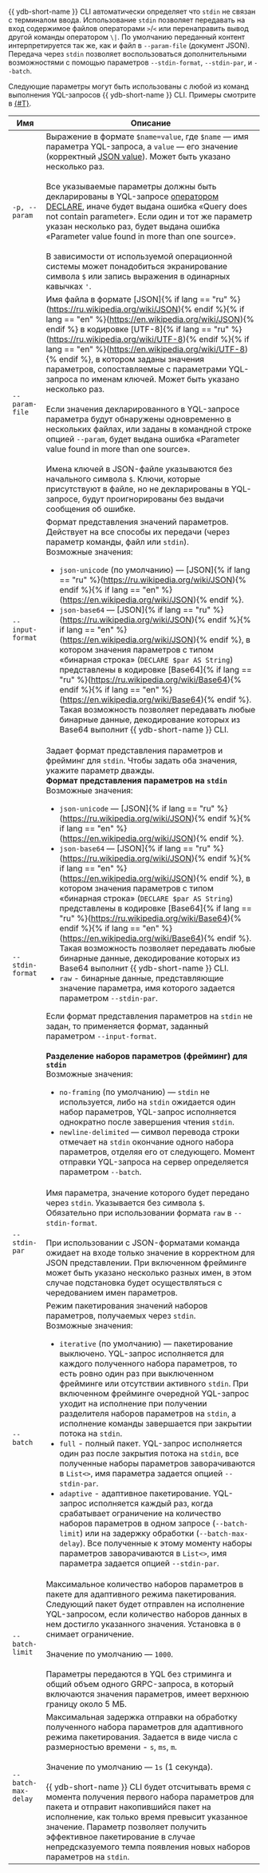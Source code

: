 {{ ydb-short-name }} CLI автоматически определяет что `stdin` не связан с терминалом ввода. Использование `stdin` позволяет передавать на вход содержимое файлов операторами `>`/`<` или перенаправить вывод другой команды оператором `\|`. По умолчанию переданный контент интерпретируется так же, как и файл в `--param-file` (документ JSON). Передача через `stdin` позволяет воспользоваться дополнительными возможностями с помощью параметров `--stdin-format`, `--stdin-par`, и `--batch`.

Следующие параметры могут быть использованы с любой из команд выполнения YQL-запросов {{ ydb-short-name }} CLI. Примеры смотрите в [{#T}](../reference/ydb-cli/parameterized-queries-cli.md).

Имя | Описание
---|---
`-p, --param` | Выражение в формате `$name=value`, где `$name` — имя параметра YQL-запроса, а `value` — его значение (корректный [JSON value](https://www.json.org/json-ru.html)). Может быть указано несколько раз.<br><br>Все указываемые параметры должны быть декларированы в YQL-запросе [оператором DECLARE](../yql/reference/syntax/declare.md), иначе будет выдана ошибка «Query does not contain parameter». Если один и тот же параметр указан несколько раз, будет выдана ошибка «Parameter value found in more than one source».<br><br>В зависимости от используемой операционной системы может понадобиться экранирование символа `$` или запись выражения в одинарных кавычках `'`.
`--param-file` | Имя файла в формате [JSON]{% if lang == "ru" %}(https://ru.wikipedia.org/wiki/JSON){% endif %}{% if lang == "en" %}(https://en.wikipedia.org/wiki/JSON){% endif %} в кодировке [UTF-8]{% if lang == "ru" %}(https://ru.wikipedia.org/wiki/UTF-8){% endif %}{% if lang == "en" %}(https://en.wikipedia.org/wiki/UTF-8){% endif %}, в котором заданы значения параметров, сопоставляемые с параметрами YQL-запроса по именам ключей. Может быть указано несколько раз.<br><br>Если значения декларированного в YQL-запросе параметра будут обнаружены одновременно в нескольких файлах, или заданы в командной строке опцией `--param`, будет выдана ошибка «Parameter value found in more than one source».<br><br>Имена ключей в JSON-файле указываются без начального символа `$`. Ключи, которые присутствуют в файле, но не декларированы в YQL-запросе, будут проигнорированы без выдачи сообщения об ошибке.
`--input-format` | Формат представления значений параметров. Действует на все способы их передачи (через параметр команды, файл или `stdin`).<br>Возможные значения:<ul><li>`json-unicode` (по умолчанию) — [JSON]{% if lang == "ru" %}(https://ru.wikipedia.org/wiki/JSON){% endif %}{% if lang == "en" %}(https://en.wikipedia.org/wiki/JSON){% endif %}.</li><li>`json-base64` — [JSON]{% if lang == "ru" %}(https://ru.wikipedia.org/wiki/JSON){% endif %}{% if lang == "en" %}(https://en.wikipedia.org/wiki/JSON){% endif %}, в котором значения параметров с типом «бинарная строка» (`DECLARE $par AS String`) представлены в кодировке [Base64]{% if lang == "ru" %}(https://ru.wikipedia.org/wiki/Base64){% endif %}{% if lang == "en" %}(https://en.wikipedia.org/wiki/Base64){% endif %}. Такая возможность позволяет передавать любые бинарные данные, декодирование которых из Base64 выполнит {{ ydb-short-name }} CLI.</li></ul>
`--stdin-format` | Задает формат представления параметров и фрейминг для `stdin`. Чтобы задать оба значения, укажите параметр дважды.<br>**Формат представления параметров на `stdin`**<br>Возможные значения:<ul><li>`json-unicode` — [JSON]{% if lang == "ru" %}(https://ru.wikipedia.org/wiki/JSON){% endif %}{% if lang == "en" %}(https://en.wikipedia.org/wiki/JSON){% endif %}.</li><li>`json-base64` — [JSON]{% if lang == "ru" %}(https://ru.wikipedia.org/wiki/JSON){% endif %}{% if lang == "en" %}(https://en.wikipedia.org/wiki/JSON){% endif %}, в котором значения параметров с типом «бинарная строка» (`DECLARE $par AS String`) представлены в кодировке [Base64]{% if lang == "ru" %}(https://ru.wikipedia.org/wiki/Base64){% endif %}{% if lang == "en" %}(https://en.wikipedia.org/wiki/Base64){% endif %}. Такая возможность позволяет передавать любые бинарные данные, декодирование которых из Base64 выполнит {{ ydb-short-name }} CLI.</li><li>`raw` - бинарные данные, представляющие значение параметра, имя которого задается параметром `--stdin-par`.</li></ul>Если формат представления параметров на `stdin` не задан, то применяется формат, заданный параметром `--input-format`.<br><br>**Разделение наборов параметров (фрейминг) для `stdin`**<br>Возможные значения:<ul><li>`no-framing` (по умолчанию) — `stdin` не используется, либо на `stdin` ожидается один набор параметров, YQL-запрос исполняется однократно после завершения чтения `stdin`.</li><li>`newline-delimited` — символ перевода строки отмечает на `stdin` окончание одного набора параметров, отделяя его от следующего. Момент отправки YQL-запроса на сервер определяется параметром `--batch`.</li></ul>
`--stdin-par` | Имя параметра, значение которого будет передано через `stdin`. Указывается без символа `$`. Обязательно при использовании формата `raw` в `--stdin-format`.<br><br>При использовании с JSON-форматами команда ожидает на входе только значение в корректном для JSON представлении. При включенном фрейминге может быть указано несколько разных имен, в этом случае подстановка будет осуществляться с чередованием имен параметров.
`--batch` | Режим пакетирования значений наборов параметров, получаемых через `stdin`.<br>Возможные значения:<ul><li>`iterative` (по умолчанию) — пакетирование выключено. YQL-запрос исполняется для каждого полученного набора параметров, то есть ровно один раз при выключенном фрейминге или отсутствии активного `stdin`. При включенном фрейминге очередной YQL-запрос уходит на исполнение при получении разделителя наборов параметров на `stdin`, а исполнение команды завершается при закрытии потока на `stdin`.</li><li>`full` - полный пакет. YQL-запрос исполняется один раз после закрытия потока на `stdin`, все полученные наборы параметров заворачиваются в `List<>`, имя параметра задается опцией `--stdin-par`.</li><li>`adaptive` - адаптивное пакетирование. YQL-запрос исполняется каждый раз, когда срабатывает ограничение на количество наборов параметров в одном запросе (`--batch-limit`) или на задержку обработки (`--batch-max-delay`). Все полученные к этому моменту наборы параметров заворачиваются в `List<>`, имя параметра задается опцией `--stdin-par`.
`--batch-limit` | Максимальное количество наборов параметров в пакете для адаптивного режима пакетирования. Следующий пакет будет отправлен на исполнение YQL-запросом, если количество наборов данных в нем достигло указанного значения. Установка в `0` снимает ограничение.<br><br>Значение по умолчанию — `1000`.<br><br>Параметры передаются в YQL без стриминга и общий объем одного GRPC-запроса, в который включаются значения параметров, имеет верхнюю границу около 5 МБ.
`--batch-max-delay` | Максимальная задержка отправки на обработку полученного набора параметров для адаптивного режима пакетирования. Задается в виде числа с размерностью времени - `s`, `ms`, `m`.<br><br>Значение по умолчанию — `1s` (1 секунда).<br><br>{{ ydb-short-name }} CLI будет отсчитывать время с момента получения первого набора параметров для пакета и отправит накопившийся пакет на исполнение, как только время превысит указанное значение. Параметр позволяет получить эффективное пакетирование в случае непредсказуемого темпа появления новых наборов параметров на `stdin`.
